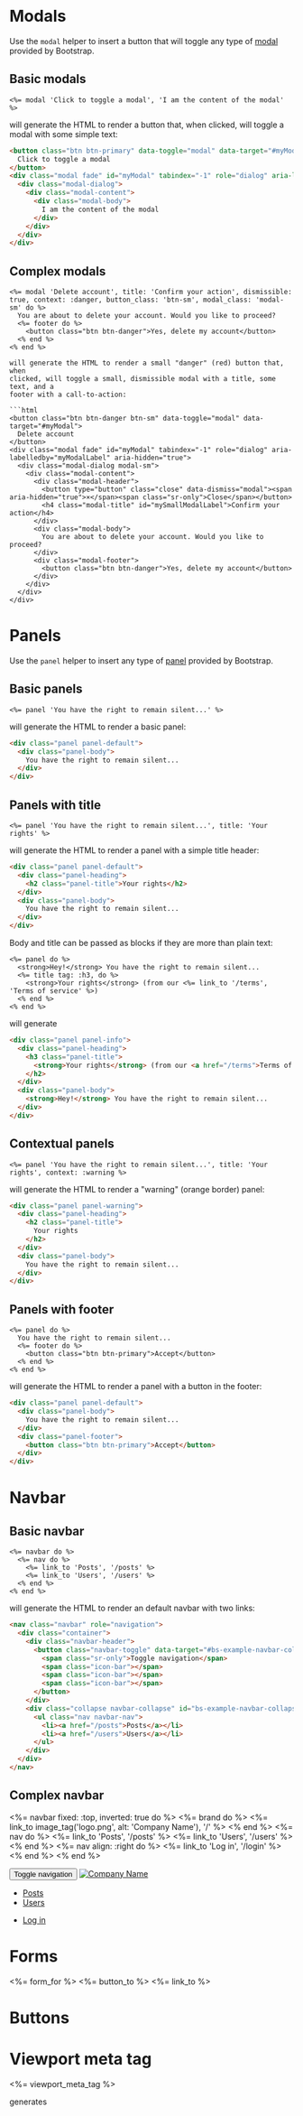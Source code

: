 
Modals
======

Use the `modal` helper to insert a button that will toggle any type of
[modal](http://getbootstrap.com/javascript/#modals) provided by Bootstrap.

Basic modals
------------

```erb
<%= modal 'Click to toggle a modal', 'I am the content of the modal' %>
```

will generate the HTML to render a button that, when clicked, will toggle
a modal with some simple text:

```html
<button class="btn btn-primary" data-toggle="modal" data-target="#myModal">
  Click to toggle a modal
</button>
<div class="modal fade" id="myModal" tabindex="-1" role="dialog" aria-labelledby="myModalLabel" aria-hidden="true">
  <div class="modal-dialog">
    <div class="modal-content">
      <div class="modal-body">
        I am the content of the modal
      </div>
    </div>
  </div>
</div>
```

Complex modals
--------------

```erb
<%= modal 'Delete account', title: 'Confirm your action', dismissible: true, context: :danger, button_class: 'btn-sm', modal_class: 'modal-sm' do %>
  You are about to delete your account. Would you like to proceed?
  <%= footer do %>
    <button class="btn btn-danger">Yes, delete my account</button>
  <% end %>
<% end %>

will generate the HTML to render a small "danger" (red) button that, when
clicked, will toggle a small, dismissible modal with a title, some text, and a
footer with a call-to-action:

```html
<button class="btn btn-danger btn-sm" data-toggle="modal" data-target="#myModal">
  Delete account
</button>
<div class="modal fade" id="myModal" tabindex="-1" role="dialog" aria-labelledby="myModalLabel" aria-hidden="true">
  <div class="modal-dialog modal-sm">
    <div class="modal-content">
      <div class="modal-header">
        <button type="button" class="close" data-dismiss="modal"><span aria-hidden="true">×</span><span class="sr-only">Close</span></button>
        <h4 class="modal-title" id="mySmallModalLabel">Confirm your action</h4>
      </div>
      <div class="modal-body">
        You are about to delete your account. Would you like to proceed?
      </div>
      <div class="modal-footer">
        <button class="btn btn-danger">Yes, delete my account</button>
      </div>
    </div>
  </div>
</div>
```

Panels
======

Use the `panel` helper to insert any type of
[panel](http://getbootstrap.com/components/#panels) provided by Bootstrap.

Basic panels
------------

```erb
<%= panel 'You have the right to remain silent...' %>
```

will generate the HTML to render a basic panel:

```html
<div class="panel panel-default">
  <div class="panel-body">
    You have the right to remain silent...
  </div>
</div>
```

Panels with title
-----------------

```erb
<%= panel 'You have the right to remain silent...', title: 'Your rights' %>
```

will generate the HTML to render a panel with a simple title header:

```html
<div class="panel panel-default">
  <div class="panel-heading">
    <h2 class="panel-title">Your rights</h2>
  </div>
  <div class="panel-body">
    You have the right to remain silent...
  </div>
</div>
```

Body and title can be passed as blocks if they are more than plain text:

```erb
<%= panel do %>
  <strong>Hey!</strong> You have the right to remain silent...
  <%= title tag: :h3, do %>
    <strong>Your rights</strong> (from our <%= link_to '/terms', 'Terms of service' %>)
  <% end %>
<% end %>
```

will generate

```html
<div class="panel panel-info">
  <div class="panel-heading">
    <h3 class="panel-title">
      <strong>Your rights</strong> (from our <a href="/terms">Terms of service</a>)
    </h2>
  </div>
  <div class="panel-body">
    <strong>Hey!</strong> You have the right to remain silent...
  </div>
</div>
```

Contextual panels
-----------------

```erb
<%= panel 'You have the right to remain silent...', title: 'Your rights', context: :warning %>
```

will generate the HTML to render a "warning" (orange border) panel:

```html
<div class="panel panel-warning">
  <div class="panel-heading">
    <h2 class="panel-title">
      Your rights
    </h2>
  </div>
  <div class="panel-body">
    You have the right to remain silent...
  </div>
</div>
```

Panels with footer
------------------

```erb
<%= panel do %>
  You have the right to remain silent...
  <%= footer do %>
    <button class="btn btn-primary">Accept</button>
  <% end %>
<% end %>
```

will generate the HTML to render a panel with a button in the footer:

```html
<div class="panel panel-default">
  <div class="panel-body">
    You have the right to remain silent...
  </div>
  <div class="panel-footer">
    <button class="btn btn-primary">Accept</button>
  </div>
</div>
```

<!--
 TODO
 Both panel and modal should accept a title to override the header, or a header,
 or none of them and then they should not have the header component at all.
 For the size, though, they are different.
-->

Navbar
======

Basic navbar
------------

```erb
<%= navbar do %>
  <%= nav do %>
    <%= link_to 'Posts', '/posts' %>
    <%= link_to 'Users', '/users' %>
  <% end %>
<% end %>
```

will generate the HTML to render an default navbar with two links:

```html
<nav class="navbar" role="navigation">
  <div class="container">
    <div class="navbar-header">
      <button class="navbar-toggle" data-target="#bs-example-navbar-collapse-1" data-toggle="collapse" type="button">
        <span class="sr-only">Toggle navigation</span>
        <span class="icon-bar"></span>
        <span class="icon-bar"></span>
        <span class="icon-bar"></span>
      </button>
    </div>
    <div class="collapse navbar-collapse" id="bs-example-navbar-collapse-1">
      <ul class="nav navbar-nav">
        <li><a href="/posts">Posts</a></li>
        <li><a href="/users">Users</a></li>
      </ul>
    </div>
  </div>
</nav>
```


Complex navbar
--------------

<%= navbar fixed: :top, inverted: true do %>
  <%= brand do %>
    <%= link_to image_tag('logo.png', alt: 'Company Name'), '/' %>
  <% end %>
  <%= nav do %>
    <%= link_to 'Posts', '/posts' %>
    <%= link_to 'Users', '/users' %>
  <% end %>
  <%= nav align: :right do %>
    <%= link_to 'Log in', '/login' %>
  <% end %>
<% end %>

<!-- NOTE: to align a form to the right, it's not necessary to put it inside
     a "nav align: :right", it's enough to have the form directly, but form_for
     should be smart enough to add the 'navbar-form' class for better alignment -->

<style>body {padding-top: 70px}</style>
<nav class="navbar navbar-inverse navbar-fixed-top" role="navigation">
  <div class="container">
    <div class="navbar-header">
      <button class="navbar-toggle" data-target="#bs-example-navbar-collapse-1" data-toggle="collapse" type="button">
        <span class="sr-only">Toggle navigation</span>
        <span class="icon-bar"></span>
        <span class="icon-bar"></span>
        <span class="icon-bar"></span>
      </button>
      <a href="/" class="navbar-brand">
        <img alt="Company Name" src="/logo.png">
      </a>
    </div>
    <div class="collapse navbar-collapse" id="bs-example-navbar-collapse-1">
      <ul class="nav navbar-nav">
        <li class="active"><a href="/posts">Posts</a></li>
        <li><a href="/users">Users</a></li>
      </ul>
      <ul class="nav navbar-nav navbar-right">
        <li><a href="/login">Log in</a></li>
      </ul>
    </div>
  </div>
</nav>

Forms
=====

<%= form_for %>
<%= button_to %>
<%= link_to %>

Buttons
=======

<!-- TODO: explain that button_to is smarter, same for form_for, link_to
     they add extra-classes based on the context -->

Viewport meta tag
=================

<%= viewport_meta_tag %>

generates

<meta name="viewport" content="width=device-width, initial-scale=1">
